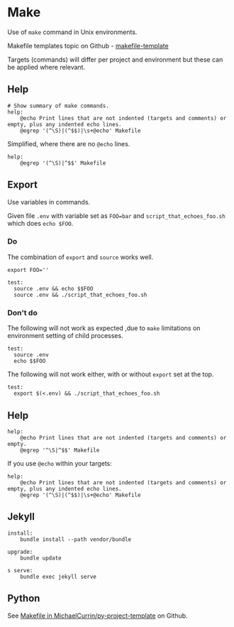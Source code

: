 # Make

Use of `make` command in Unix environments.

Makefile templates topic on Github - [makefile-template](https://github.com/topics/makefile-template)

Targets (commands) will differ per project and environment but these can be applied where relevant.


## Help

```
# Show summary of make commands.
help:
	@echo Print lines that are not indented (targets and comments) or empty, plus any indented echo lines.
	@egrep '(^\S)|(^$$)|\s+@echo' Makefile
```

Simplified, where there are no `@echo` lines.

```
help:
	@egrep '(^\S)|^$$' Makefile
```

## Export

Use variables in commands.

Given file `.env` with variable set as `FOO=bar` and `script_that_echoes_foo.sh` which does `echo $FOO`.

### Do

The combination of `export` and `source` works well.

```make
export FOO=''

test:
  source .env && echo $$FOO
  source .env && ./script_that_echoes_foo.sh
```


### Don't do

The following will not work as expected ,due to `make` limitations on environment setting of child processes.

```make
test:
  source .env
  echo $$FOO
```

The following will not work either, with or without `export` set at the top.

```make
test:
  export $(<.env) && ./script_that_echoes_foo.sh
```

## Help

```make
help:
	@echo Print lines that are not indented (targets and comments) or empty.
	@egrep '^\S|^$$' Makefile
```

If you use `@echo` within your targets:

```make
help:
	@echo Print lines that are not indented (targets and comments) or empty, plus any indented echo lines.
	@egrep '(^\S)|(^$$)|\s+@echo' Makefile
```

## Jekyll

```make
install:
	bundle install --path vendor/bundle

upgrade:
	bundle update
	
s serve:
	bundle exec jekyll serve
```

## Python

See [Makefile in MichaelCurrin/py-project-template](https://github.com/MichaelCurrin/py-project-template/blob/master/Makefile) on Github.
